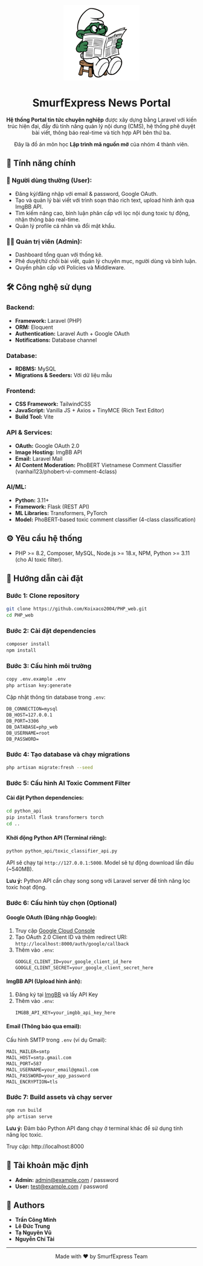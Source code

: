 <div align="center">
  <img src="public/logo.png" alt="Logo" width="200"/>

# SmurfExpress News Portal

**Hệ thống Portal tin tức chuyên nghiệp** được xây dựng bằng Laravel với kiến trúc hiện đại, đầy đủ tính năng quản lý nội dung (CMS), hệ thống phê duyệt bài viết, thông báo real-time và tích hợp API bên thứ ba.

Đây là đồ án môn học **Lập trình mã nguồn mở** của nhóm 4 thành viên.

</div>

## 🚀 Tính năng chính

### 🎯 Người dùng thường (User):

-   Đăng ký/đăng nhập với email & password, Google OAuth.
-   Tạo và quản lý bài viết với trình soạn thảo rich text, upload hình ảnh qua ImgBB API.
-   Tìm kiếm nâng cao, bình luận phân cấp với lọc nội dung toxic tự động, nhận thông báo real-time.
-   Quản lý profile cá nhân và đổi mật khẩu.

### 👨‍💼 Quản trị viên (Admin):

-   Dashboard tổng quan với thống kê.
-   Phê duyệt/từ chối bài viết, quản lý chuyên mục, người dùng và bình luận.
-   Quyền phân cấp với Policies và Middleware.

## 🛠️ Công nghệ sử dụng

### Backend:

-   **Framework:** Laravel (PHP)
-   **ORM:** Eloquent
-   **Authentication:** Laravel Auth + Google OAuth
-   **Notifications:** Database channel

### Database:

-   **RDBMS:** MySQL
-   **Migrations & Seeders:** Với dữ liệu mẫu

### Frontend:

-   **CSS Framework:** TailwindCSS
-   **JavaScript:** Vanilla JS + Axios + TinyMCE (Rich Text Editor)
-   **Build Tool:** Vite

### API & Services:

-   **OAuth:** Google OAuth 2.0
-   **Image Hosting:** ImgBB API
-   **Email:** Laravel Mail
-   **AI Content Moderation:** PhoBERT Vietnamese Comment Classifier (vanhai123/phobert-vi-comment-4class)

### AI/ML:

-   **Python:** 3.11+
-   **Framework:** Flask (REST API)
-   **ML Libraries:** Transformers, PyTorch
-   **Model:** PhoBERT-based toxic comment classifier (4-class classification)

## ⚙️ Yêu cầu hệ thống

-   PHP >= 8.2, Composer, MySQL, Node.js >= 18.x, NPM, Python >= 3.11 (cho AI toxic filter).

## 🚀 Hướng dẫn cài đặt

### Bước 1: Clone repository

```bash
git clone https://github.com/Koixaco2004/PHP_web.git
cd PHP_web
```

### Bước 2: Cài đặt dependencies

```bash
composer install
npm install
```

### Bước 3: Cấu hình môi trường

```bash
copy .env.example .env
php artisan key:generate
```

Cập nhật thông tin database trong `.env`:

```env
DB_CONNECTION=mysql
DB_HOST=127.0.0.1
DB_PORT=3306
DB_DATABASE=php_web
DB_USERNAME=root
DB_PASSWORD=
```

### Bước 4: Tạo database và chạy migrations

```bash
php artisan migrate:fresh --seed
```

### Bước 5: Cấu hình AI Toxic Comment Filter

#### Cài đặt Python dependencies:

```bash
cd python_api
pip install flask transformers torch
cd ..
```

#### Khởi động Python API (Terminal riêng):

```bash
python python_api/toxic_classifier_api.py
```

API sẽ chạy tại `http://127.0.0.1:5000`. Model sẽ tự động download lần đầu (~540MB).

**Lưu ý:** Python API cần chạy song song với Laravel server để tính năng lọc toxic hoạt động.

### Bước 6: Cấu hình tùy chọn (Optional)

#### Google OAuth (Đăng nhập Google):

1. Truy cập [Google Cloud Console](https://console.cloud.google.com/)
2. Tạo OAuth 2.0 Client ID và thêm redirect URI: `http://localhost:8000/auth/google/callback`
3. Thêm vào `.env`:
    ```env
    GOOGLE_CLIENT_ID=your_google_client_id_here
    GOOGLE_CLIENT_SECRET=your_google_client_secret_here
    ```

#### ImgBB API (Upload hình ảnh):

1. Đăng ký tại [ImgBB](https://imgbb.com/) và lấy API Key
2. Thêm vào `.env`:
    ```env
    IMGBB_API_KEY=your_imgbb_api_key_here
    ```

#### Email (Thông báo qua email):

Cấu hình SMTP trong `.env` (ví dụ Gmail):

```env
MAIL_MAILER=smtp
MAIL_HOST=smtp.gmail.com
MAIL_PORT=587
MAIL_USERNAME=your_email@gmail.com
MAIL_PASSWORD=your_app_password
MAIL_ENCRYPTION=tls
```

### Bước 7: Build assets và chạy server

```bash
npm run build
php artisan serve
```

**Lưu ý:** Đảm bảo Python API đang chạy ở terminal khác để sử dụng tính năng lọc toxic.

Truy cập: http://localhost:8000

## 🔑 Tài khoản mặc định

-   **Admin:** admin@example.com / password
-   **User:** test@example.com / password

## 👥 Authors

-   **Trần Công Minh**
-   **Lê Đức Trung**
-   **Tạ Nguyên Vũ**
-   **Nguyễn Chí Tài**

---

<div align="center">
  <p>Made with ❤️ by SmurfExpress Team</p>
</div>
